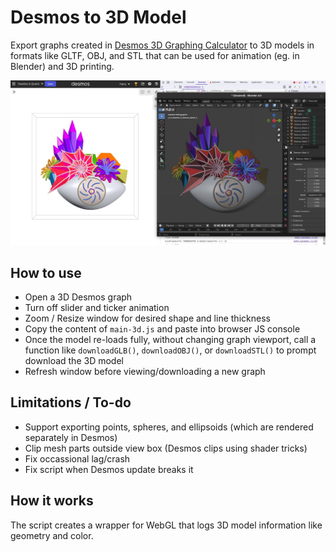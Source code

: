# Desmos to 3D Model

Export graphs created in [Desmos 3D Graphing Calculator](https://www.desmos.com/3d) to 3D models in formats like GLTF, OBJ, and STL that can be used for animation (eg. in Blender) and 3D printing.

![](screenshot-3d.jpg)

## How to use

- Open a 3D Desmos graph
- Turn off slider and ticker animation
- Zoom / Resize window for desired shape and line thickness
- Copy the content of `main-3d.js` and paste into browser JS console
- Once the model re-loads fully, without changing graph viewport, call a function like `downloadGLB()`, `downloadOBJ()`, or `downloadSTL()` to prompt download the 3D model
- Refresh window before viewing/downloading a new graph

## Limitations / To-do

- Support exporting points, spheres, and ellipsoids (which are rendered separately in Desmos)
- Clip mesh parts outside view box (Desmos clips using shader tricks)
- Fix occassional lag/crash
- Fix script when Desmos update breaks it

## How it works

The script creates a wrapper for WebGL that logs 3D model information like geometry and color.
